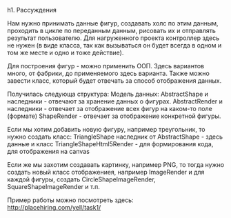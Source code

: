 h1. Рассуждения

Нам нужно принимать данные фигур, создавать холс по этим данным, проходить в цикле по переданным данным, рисовать их и отправлять результат пользователю.
Для нагруженного проекта контроллер здесь не нужен (в виде класса, так как вызываться он будет всегда в одном и том же месте и одно и тоже действие).

Для построения фигур - можно применить ООП. Здесь вариантов много, от фабрики, до применяемого здесь варианта.
Также можно завести класс, который будет отвечать за способ отображения данных.

Получилась следующа структура:
Модель данных:
AbstractShape и наследники - отвечают за хранение данных о фигурах.
AbstractRender и наследники - отвечает за отображение всех фигур на каком-то поле (формате)
ShapeRender - отвечает за отображение конкретной фигуры.


Если мы хотим добавить новую фигуру, например треугольник, то нужно создать класс:
TriangleShape наследник от AbstractShape - здесь данные
и класс TriangleShapeHtml5Render - для формирования кода, для отображения на canvas

Если же мы захотим создавать картинку, например PNG, то тогда нужно создать новый класс отображениея, например
ImageRender
и для каждой фигуры, создать CircleShapeImageRender, SquareShapeImageRender и т.п.

Пример работы можно посмотреть здесь: http://placehiring.com/yell/task1/